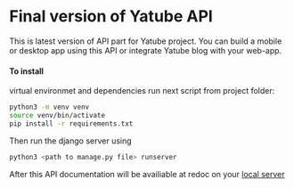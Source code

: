 # Final version of Yatube API
This is latest version of API part for Yatube project.
You can build a mobile or desktop app using this API or integrate Yatube blog with your web-app.

#### To install
virtual environmet and dependencies run next script from project folder:
```sh
python3 -m venv venv
source venv/bin/activate
pip install -r requirements.txt
```
Then run the django server using
 ```sh
python3 <path to manage.py file> runserver
```
After this API documentation will be availiable at redoc on your [local server](http://127.0.0.1:8000/redoc/)